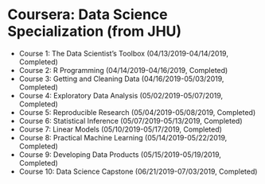 ﻿# Coursera: Data Science Specialization (from JHU)

* Course 1: The Data Scientist’s Toolbox (04/13/2019-04/14/2019, Completed)
* Course 2: R Programming (04/14/2019-04/16/2019, Completed)
* Course 3: Getting and Cleaning Data (04/16/2019-05/03/2019, Completed)
* Course 4: Exploratory Data Analysis (05/02/2019-05/07/2019, Completed)
* Course 5: Reproducible Research (05/04/2019-05/08/2019, Completed)
* Course 6: Statistical Inference (05/07/2019-05/13/2019, Completed)
* Course 7: Linear Models (05/10/2019-05/17/2019, Completed)
* Course 8: Practical Machine Learning (05/14/2019-05/22/2019, Completed)
* Course 9: Developing Data Products (05/15/2019-05/19/2019, Completed)
* Course 10: Data Science Capstone (06/21/2019-07/03/2019, Completed)